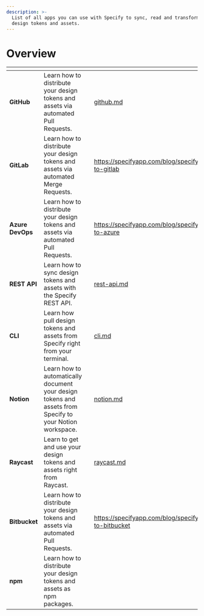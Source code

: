 ```yaml
---
description: >-
  List of all apps you can use with Specify to sync, read and transform your
  design tokens and assets.
---
```


# Overview

<table data-view="cards"><thead><tr><th></th><th></th><th data-hidden></th><th data-hidden data-card-target data-type="content-ref"></th></tr></thead><tbody><tr><td><strong>GitHub</strong></td><td>Learn how to distribute your design tokens and assets via automated Pull Requests.</td><td></td><td><a href="github.md">github.md</a></td></tr><tr><td><strong>GitLab</strong></td><td>Learn how to distribute your design tokens and assets via automated Merge Requests.</td><td></td><td><a href="https://specifyapp.com/blog/specify-to-gitlab">https://specifyapp.com/blog/specify-to-gitlab</a></td></tr><tr><td><strong>Azure DevOps</strong></td><td>Learn how to distribute your design tokens and assets via automated Pull Requests.</td><td></td><td><a href="https://specifyapp.com/blog/specify-to-azure">https://specifyapp.com/blog/specify-to-azure</a></td></tr><tr><td><strong>REST API</strong></td><td>Learn how to sync design tokens and assets with the Specify REST API.</td><td></td><td><a href="rest-api.md">rest-api.md</a></td></tr><tr><td><strong>CLI</strong></td><td>Learn how pull design tokens and assets from Specify right from your terminal.</td><td></td><td><a href="cli.md">cli.md</a></td></tr><tr><td><strong>Notion</strong></td><td>Learn how to automatically document your design tokens and assets from Specify to your Notion workspace.</td><td></td><td><a href="notion.md">notion.md</a></td></tr><tr><td><strong>Raycast</strong></td><td>Learn to get and use your design tokens and assets right from Raycast.</td><td></td><td><a href="raycast.md">raycast.md</a></td></tr><tr><td><strong>Bitbucket</strong></td><td>Learn how to distribute your design tokens and assets via automated Pull Requests.</td><td></td><td><a href="https://specifyapp.com/blog/specify-to-bitbucket">https://specifyapp.com/blog/specify-to-bitbucket</a></td></tr><tr><td><strong>npm</strong></td><td>Learn how to distribute your design tokens and assets as npm packages.</td><td></td><td></td></tr></tbody></table>

